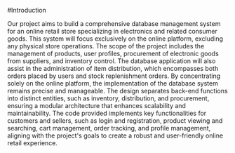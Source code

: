 #Introduction

Our project aims to build a comprehensive database management system for an online retail store specializing in electronics and related consumer goods. This system will focus exclusively on the online platform, excluding any physical store operations. The scope of the project includes the management of products, user profiles, procurement of electronic goods from suppliers, and inventory control. The database application will also assist in the administration of item distribution, which encompasses both orders placed by users and stock replenishment orders. By concentrating solely on the online platform, the implementation of the database system remains precise and manageable. The design separates back-end functions into distinct entities, such as inventory, distribution, and procurement, ensuring a modular architecture that enhances scalability and maintainability. The code provided implements key functionalities for customers and sellers, such as login and registration, product viewing and searching, cart management, order tracking, and profile management, aligning with the project's goals to create a robust and user-friendly online retail experience.
